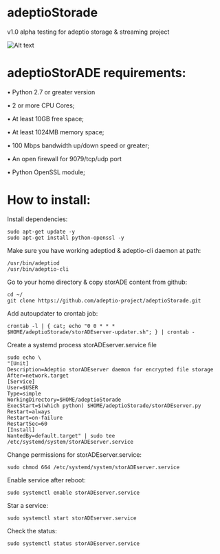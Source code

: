 # adeptioStorade
v1.0 alpha testing for adeptio storage & streaming project

![Alt text](https://blog.adeptio.cc/wp-content/uploads/2018/11/Selection_105.png)

# adeptioStorADE requirements:

• Python 2.7 or greater version

• 2 or more CPU Cores;

• At least 10GB free space;

• At least 1024MB memory space;

• 100 Mbps bandwidth up/down speed or greater;

• An open firewall for 9079/tcp/udp port

• Python OpenSSL module;

# How to install:

Install dependencies:

    sudo apt-get update -y
    sudo apt-get install python-openssl -y

Make sure you have working adeptiod & adeptio-cli daemon at path:

    /usr/bin/adeptiod
    /usr/bin/adeptio-cli

Go to your home directory & copy storADE content from github:

    cd ~/
    git clone https://github.com/adeptio-project/adeptioStorade.git

Add autoupdater to crontab job:

    crontab -l | { cat; echo "0 0 * * * $HOME/adeptioStorade/storADEserver-updater.sh"; } | crontab -

Create a systemd process storADEserver.service file

    sudo echo \
    "[Unit]
    Description=Adeptio storADEserver daemon for encrypted file storage
    After=network.target
    [Service]
    User=$USER
    Type=simple
    WorkingDirectory=$HOME/adeptioStorade
    ExecStart=$(which python) $HOME/adeptioStorade/storADEserver.py
    Restart=always
    Restart=on-failure
    RestartSec=60
    [Install]
    WantedBy=default.target" | sudo tee /etc/systemd/system/storADEserver.service

Change permissions for storADEserver.service:

    sudo chmod 664 /etc/systemd/system/storADEserver.service

Enable service after reboot:

    sudo systemctl enable storADEserver.service

Star a service:

    sudo systemctl start storADEserver.service

Check the status:

    sudo systemctl status storADEserver.service
